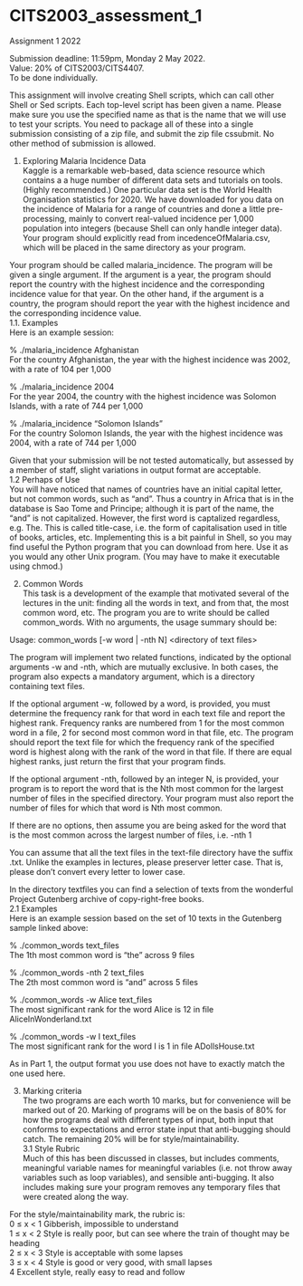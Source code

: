 # CITS2003_assessment_1

<p class="has-line-data" data-line-start="0" data-line-end="1">Assignment 1 2022</p>
<p class="has-line-data" data-line-start="2" data-line-end="5">Submission deadline: 11:59pm, Monday 2 May 2022.<br>
Value: 20% of CITS2003/CITS4407.<br>
To be done individually.</p>
<p class="has-line-data" data-line-start="6" data-line-end="7">This assignment will involve creating Shell scripts, which can call other Shell or Sed scripts. Each top-level script has been given a name. Please make sure you use the specified name as that is the name that we will use to test your scripts. You need to package all of these into a single submission consisting of a zip file, and submit the zip file cssubmit. No other method of submission is allowed.</p>
<ol>
<li class="has-line-data" data-line-start="7" data-line-end="10">Exploring Malaria Incidence Data<br>
Kaggle is a remarkable web-based, data science resource which contains a a huge number of different data sets and tutorials on tools. (Highly recommended.) One particular data set is the World Health Organisation statistics for 2020. We have downloaded for you data on the incidence of Malaria for a range of countries and done a little pre-processing, mainly to convert real-valued incidence per 1,000 population into integers (because Shell can only handle integer data). Your program should explicitly read from incedenceOfMalaria.csv, which will be placed in the same directory as your program.</li>
</ol>
<p class="has-line-data" data-line-start="10" data-line-end="13">Your program should be called malaria_incidence. The program will be given a single argument. If the argument is a year, the program should report the country with the highest incidence and the corresponding incidence value for that year. On the other hand, if the argument is a country, the program should report the year with the highest incidence and the corresponding incidence value.<br>
1.1. Examples<br>
Here is an example session:</p>
<p class="has-line-data" data-line-start="14" data-line-end="16">% ./malaria_incidence Afghanistan<br>
For the country Afghanistan, the year with the highest incidence was 2002, with a rate of 104 per 1,000</p>
<p class="has-line-data" data-line-start="17" data-line-end="19">% ./malaria_incidence 2004<br>
For the year 2004, the country with the highest incidence was Solomon Islands, with a rate of 744 per 1,000</p>
<p class="has-line-data" data-line-start="20" data-line-end="22">% ./malaria_incidence “Solomon Islands”<br>
For the country Solomon Islands, the year with the highest incidence was 2004, with a rate of 744 per 1,000</p>
<p class="has-line-data" data-line-start="23" data-line-end="26">Given that your submission will be not tested automatically, but assessed by a member of staff, slight variations in output format are acceptable.<br>
1.2 Perhaps of Use<br>
You will have noticed that names of countries have an initial capital letter, but not common words, such as “and”. Thus a country in Africa that is in the database is Sao Tome and Principe; although it is part of the name, the “and” is not capitalized. However, the first word is captalized regardless, e.g. The. This is called title-case, i.e. the form of capitalisation used in title of books, articles, etc. Implementing this is a bit painful in Shell, so you may find useful the Python program that you can download from here. Use it as you would any other Unix program. (You may have to make it executable using chmod.)</p>
<ol start="2">
<li class="has-line-data" data-line-start="26" data-line-end="29">Common Words<br>
This task is a development of the example that motivated several of the lectures in the unit: finding all the words in text, and from that, the most common word, etc. The program you are to write should be called common_words. With no arguments, the usage summary should be:</li>
</ol>
<p class="has-line-data" data-line-start="29" data-line-end="30">Usage: common_words [-w word | -nth N] &lt;directory of text files&gt;</p>
<p class="has-line-data" data-line-start="31" data-line-end="32">The program will implement two related functions, indicated by the optional arguments -w and -nth, which are mutually exclusive. In both cases, the program also expects a mandatory argument, which is a directory containing text files.</p>
<p class="has-line-data" data-line-start="33" data-line-end="34">If the optional argument -w, followed by a word, is provided, you must determine the frequency rank for that word in each text file and report the highest rank. Frequency ranks are numbered from 1 for the most common word in a file, 2 for second most common word in that file, etc. The program should report the text file for which the frequency rank of the specified word is highest along with the rank of the word in that file. If there are equal highest ranks, just return the first that your program finds.</p>
<p class="has-line-data" data-line-start="35" data-line-end="36">If the optional argument -nth, followed by an integer N, is provided, your program is to report the word that is the Nth most common for the largest number of files in the specified directory. Your program must also report the number of files for which that word is Nth most common.</p>
<p class="has-line-data" data-line-start="37" data-line-end="38">If there are no options, then assume you are being asked for the word that is the most common across the largest number of files, i.e. -nth 1</p>
<p class="has-line-data" data-line-start="39" data-line-end="40">You can assume that all the text files in the text-file directory have the suffix .txt. Unlike the examples in lectures, please preserver letter case. That is, please don’t convert every letter to lower case.</p>
<p class="has-line-data" data-line-start="41" data-line-end="44">In the directory textfiles you can find a selection of texts from the wonderful Project Gutenberg archive of copy-right-free books.<br>
2.1 Examples<br>
Here is an example session based on the set of 10 texts in the Gutenberg sample linked above:</p>
<p class="has-line-data" data-line-start="45" data-line-end="47">% ./common_words text_files<br>
The 1th most common word is “the” across 9 files</p>
<p class="has-line-data" data-line-start="48" data-line-end="50">% ./common_words -nth 2 text_files<br>
The 2th most common word is “and” across 5 files</p>
<p class="has-line-data" data-line-start="51" data-line-end="53">% ./common_words -w Alice text_files<br>
The most significant rank for the word Alice is 12 in file AliceInWonderland.txt</p>
<p class="has-line-data" data-line-start="54" data-line-end="56">% ./common_words -w I text_files<br>
The most significant rank for the word I is 1 in file ADollsHouse.txt</p>
<p class="has-line-data" data-line-start="57" data-line-end="58">As in Part 1, the output format you use does not have to exactly match the one used here.</p>
<ol start="3">
<li class="has-line-data" data-line-start="58" data-line-end="63">Marking criteria<br>
The two programs are each worth 10 marks, but for convenience will be marked out of 20. Marking of programs will be on the basis of 80% for how the programs deal with different types of input, both input that conforms to expectations and error state input that anti-bugging should catch. The remaining 20% will be for style/maintainability.<br>
3.1 Style Rubric<br>
Much of this has been discussed in classes, but includes comments, meaningful variable names for meaningful variables (i.e. not throw away variables such as loop variables), and sensible anti-bugging. It also includes making sure your program removes any temporary files that were created along the way.</li>
</ol>
<p class="has-line-data" data-line-start="63" data-line-end="69">For the style/maintainability mark, the rubric is:<br>
0 ≤ x &lt; 1   Gibberish, impossible to understand<br>
1 ≤ x &lt; 2   Style is really poor, but can see where the train of thought may be heading<br>
2 ≤ x &lt; 3   Style is acceptable with some lapses<br>
3 ≤ x &lt; 4   Style is good or very good, with small lapses<br>
4   Excellent style, really easy to read and follow</p>


